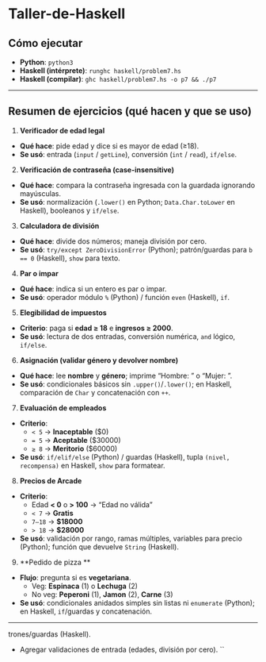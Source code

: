 # Taller-de-Haskell
## Cómo ejecutar
- **Python**: `python3`
- **Haskell (intérprete)**: `runghc haskell/problem7.hs`
- **Haskell (compilar)**: `ghc haskell/problem7.hs -o p7 && ./p7`

---

## Resumen de ejercicios (qué hacen y que se uso)

1) **Verificador de edad legal**  
- **Qué hace**: pide edad y dice si es mayor de edad (≥18).  
- **Se usó**: entrada (`input` / `getLine`), conversión (`int` / `read`), `if/else`.

2) **Verificación de contraseña (case-insensitive)**  
- **Qué hace**: compara la contraseña ingresada con la guardada ignorando mayúsculas.  
- **Se usó**: normalización (`.lower()` en Python; `Data.Char.toLower` en Haskell), booleanos y `if/else`.

3) **Calculadora de división**  
- **Qué hace**: divide dos números; maneja división por cero.  
- **Se usó**: `try/except ZeroDivisionError` (Python); patrón/guardas para `b == 0` (Haskell), `show` para texto.

4) **Par o impar**  
- **Qué hace**: indica si un entero es par o impar.  
- **Se usó**: operador módulo `%` (Python) / función `even` (Haskell), `if`.

5) **Elegibilidad de impuestos**  
- **Criterio**: paga si **edad ≥ 18** e **ingresos ≥ 2000**.  
- **Se usó**: lectura de dos entradas, conversión numérica, `and` lógico, `if/else`.

6) **Asignación (validar género y devolver nombre)**  
- **Qué hace**: lee **nombre** y **género**; imprime “Hombre: <nombre>” o “Mujer: <nombre>”.  
- **Se usó**: condicionales básicos sin `.upper()`/`.lower()`; en Haskell, comparación de `Char` y concatenación con `++`.

7) **Evaluación de empleados**  
- **Criterio**:  
  - `< 5` → **Inaceptable** ($0)  
  - `= 5` → **Aceptable** ($30000)  
  - `≥ 8` → **Meritorio** ($60000)  
- **Se usó**: `if/elif/else` (Python) / guardas (Haskell), tupla `(nivel, recompensa)` en Haskell, `show` para formatear.

8) **Precios de Arcade**  
- **Criterio**:  
  - Edad **< 0** o **> 100** → “Edad no válida”  
  - `< 7` → **Gratis**  
  - `7–18` → **$18000**  
  - `> 18` → **$28000**  
- **Se usó**: validación por rango, ramas múltiples, variables para precio (Python); función que devuelve `String` (Haskell).

9) **Pedido de pizza ** 
- **Flujo**: pregunta si es **vegetariana**.  
  - Veg: **Espinaca** (1) o **Lechuga** (2)  
  - No veg: **Peperoni** (1), **Jamon** (2), **Carne** (3)  
- **Se usó**: condicionales anidados simples sin listas ni `enumerate` (Python); en Haskell, `if`/guardas y concatenación.

---
trones/guardas (Haskell).
- Agregar validaciones de entrada (edades, división por cero).
``

